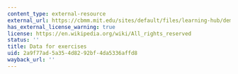 ```yaml
---
content_type: external-resource
external_url: https://cbmm.mit.edu/sites/default/files/learning-hub/dem%201%20ReachData.mat
has_external_license_warning: true
license: https://en.wikipedia.org/wiki/All_rights_reserved
status: ''
title: Data for exercises
uid: 2a9f77ad-5a35-4d82-92bf-4da5336affd8
wayback_url: ''
---
```

